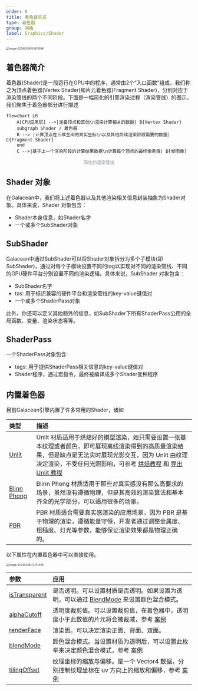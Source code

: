 ```yaml
---
order: 0
title: 着色器总览
type: 着色器
group: 网格
label: Graphics/Shader
---
```


<img src="https://gw.alipayobjects.com/zos/OasisHub/a3f74864-241e-4cd8-9ad4-733c2a0b2cc2/image-20240206153815596.png" alt="image-20240206153815596" style="zoom:50%;" />

## 着色器简介

着色器(Shader)是一段运行在GPU中的程序，通常由2个“入口函数”组成，我们称之为顶点着色器(Vertex Shader)和片元着色器(Fragment Shader)，分别对应于渲染管线的两个不同阶段。下面是一幅简化的引擎渲染过程（渲染管线）的图示，我们聚焦于着色器部分进行描述

```mermaid
flowchart LR
	A[CPU应用层] -->|准备顶点和其他\n渲染计算相关的数据| B{Vertex Shader}
    subgraph Shader / 着色器
	B --> |计算顶点在三维空间的真实坐标\n以及其他后续渲染阶段需要的数据| C{Fragment Shader}
    end
	C -->|基于上一个渲染阶段的计算结果数据\n计算每个顶点的最终像素值| D[帧图像]
```

<figcaption style="text-align:center; color: #889096;font-size:12px">简化的渲染管线</figcaption>

## Shader 对象

在Galacean中，我们将上述着色器以及其他渲染相关信息封装抽象为Shader对象。具体来说，Shader 对象包含：
- Shader本身信息，如Shader名字
- 一个或多个SubShader对象

## SubShader

Galacean中通过SubShader可以将Shader对象拆分为多个子模块(即SubShader)，通过对每个子模块设置不同的tag以实现对不同的渲染管线、不同的GPU硬件平台分别设置不同的渲染逻辑。具体来说，SubShader 对象包含：

- SubShader名字
- tas: 用于标识兼容的硬件平台和渲染管线的key-value键值对
- 一个或多个ShaderPass对象

此外，你还可以定义其他额外的信息，如SubShader下所有ShaderPass公用的全局函数、变量、渲染状态等等。

## ShaderPass

一个ShaderPass对象包含:

- tags: 用于提供ShaderPass相关信息的key-value键值对
- Shader程序，通过宏指令，最终被编译成多个Shader变种程序

## 内置着色器

目前Galacean引擎内置了许多常用的Shader，诸如

| 类型 | 描述 |
| :-- | :-- |
| [Unlit ](/docs/graphics-material-Unlit) | Unlit 材质适用于烘焙好的模型渲染，她只需要设置一张基本纹理或者颜色，即可展现离线渲染得到的高质量渲染结果，但是缺点是无法实时展现光影交互，因为 Unlit 由纹理决定渲染，不受任何光照影响，可参考 [烘焙教程](/docs/graphics-bake-blender) 和 [导出 Unlit 教程](/docs/graphics-material-Unlit) |
| [Blinn Phong ](/docs/graphics-material-BlinnPhong) | Blinn Phong 材质适用于那些对真实感没有那么高要求的场景，虽然没有遵循物理，但是其高效的渲染算法和基本齐全的光学部分，可以适用很多的场景。 |
| [PBR ](/docs/graphics-material-PBR) | PBR 材质适合需要真实感渲染的应用场景，因为 PBR 是基于物理的渲染，遵循能量守恒，开发者通过调整金属度、粗糙度、灯光等参数，能够保证渲染效果都是物理正确的。 |

以下属性在内置着色器中可以直接使用。

<img src="https://gw.alipayobjects.com/zos/OasisHub/94cf8176-569d-4605-bd73-967b03316c3d/image-20240206173751409.png" alt="image-20240206173751409" style="zoom:50%;" />

| 参数 | 应用 |
| :-- | :-- |
| [isTransparent](/apis/core/#BaseMaterial-isTransparent) | 是否透明。可以设置材质是否透明。如果设置为透明，可以通过 [BlendMode](/apis/core/#BaseMaterial-blendMode) 来设置颜色混合模式。 |
| [alphaCutoff](/apis/core/#BaseMaterial-alphaCutoff) | 透明度裁剪值。可以设置裁剪值，在着色器中，透明度小于此数值的片元将会被裁减，参考 [案例](${examples}blend-mode) |
| [renderFace](/apis/core/#BaseMaterial-renderFace) | 渲染面。可以决定渲染正面、背面、双面。 |
| [blendMode](/apis/core/#BaseMaterial-blendMode) | 颜色混合模式。当设置材质为透明后，可以设置此枚举来决定颜色混合模式，参考 [案例](${examples}blend-mode) |
| [tilingOffset](/apis/core/#BlinnPhongMaterial-tilingOffset) | 纹理坐标的缩放与偏移。是一个 Vector4 数据，分别控制纹理坐标在 uv 方向上的缩放和偏移，参考 [案例](${examples}tiling-offset) |
